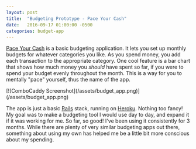 ```yaml
---
layout: post
title:  "Budgeting Prototype - Pace Your Cash"
date:   2016-09-17 01:00:00 -0500
categories: budget-app
---
```


[Pace Your Cash](http://budget-app-test.herokuapp.com) is a basic budgeting application. It lets you set up monthly budgets for whatever categories you like. As you spend money, you add each transaction to the appropriate category. One cool feature is a bar chart that shows how much money you _should_ have spent so far, if you were to spend your budget evenly throughout the month. This is a way for you to mentally "pace" yourself, thus the name of the app.

<div class='image-container'>
[![ComboCaddy Screenshot](/assets/budget_app.png)](/assets/budget_app.png)
</div>

The app is just a basic [Rails](http://www.rubyonrails.org) stack, running on [Heroku](https://www.heroku.com). Nothing too fancy! My goal was to make a budgeting tool I would use day to day, and expand it if it was working for me. So far, so good! I've been using it consistently for 3 months. While there are plenty of very similar budgeting apps out there, something about using my own has helped me be a little bit more conscious about my spending.
